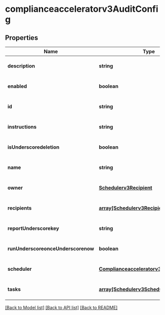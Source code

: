 # complianceacceleratorv3AuditConfig

## Properties
Name | Type | Description | Notes
------------ | ------------- | ------------- | -------------
**description** | **string** |  | [optional] [default to null]
**enabled** | **boolean** |  | [optional] [default to null]
**id** | **string** |  | [optional] [default to null]
**instructions** | **string** |  | [optional] [default to null]
**isUnderscoredeletion** | **boolean** |  | [optional] [default to null]
**name** | **string** |  | [optional] [default to null]
**owner** | [**Schedulerv3Recipient**](Schedulerv3Recipient.md) |  | [optional] [default to null]
**recipients** | [**array[Schedulerv3Recipient]**](Schedulerv3Recipient.md) |  | [optional] [default to null]
**reportUnderscorekey** | **string** |  | [optional] [default to null]
**runUnderscoreonceUnderscorenow** | **boolean** |  | [optional] [default to null]
**scheduler** | [**Complianceacceleratorv3AuditScheduler**](Complianceacceleratorv3AuditScheduler.md) |  | [optional] [default to null]
**tasks** | [**array[Schedulerv3ScheduledTask]**](Schedulerv3ScheduledTask.md) |  | [optional] [default to null]

[[Back to Model list]](../README.md#documentation-for-models) [[Back to API list]](../README.md#documentation-for-api-endpoints) [[Back to README]](../README.md)


